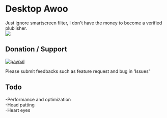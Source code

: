 # Desktop Awoo
Just ignore smartscreen filter, I don't have the money to become a verified plublisher.  
![](https://media.giphy.com/media/3Mjz9IpnuWBXI8Ilob/source.gif)  

## Donation / Support
[![paypal](https://www.paypalobjects.com/en_US/i/btn/btn_donateCC_LG.gif)](https://www.paypal.com/cgi-bin/webscr?cmd=_s-xclick&hosted_button_id=8XY4T3WK9REWY)

Please submit feedbacks such as feature request and bug in 'Issues'  

## Todo
-Performance and optimization  
-Head patting  
-Heart eyes
